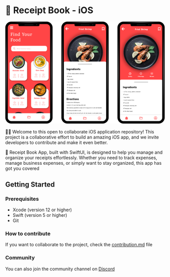 # 🍳 Receipt Book - iOS

![Preview](/content/banner.png)

👋🏼 Welcome to this open to collaborate iOS application repository! This project is a collaborative effort to build an amazing iOS app, and we invite developers to contribute and make it even better.

📱 Receipt Book App, built with SwiftUI, is designed to help you manage and organize your receipts effortlessly. Whether you need to track expenses, manage business expenses, or simply want to stay organized, this app has got you covered

## Getting Started

### Prerequisites
- Xcode (version 12 or higher)
- Swift (version 5 or higher)
- Git

### How to contribute
If you want to collaborate to the project, check the [contribution.md](contribution.md) file

### Community
You can also join the community channel on [Discord](https://discord.com/channels/729672926432985098/1162069876731564153)



